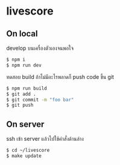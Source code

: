 # livescore

## On local

develop บนเครื่องตัวเองจนพอใจ

```bash
$ npm i
$ npm run dev
```

ทดสอบ build ถ้าไม่มีอะไรพลาดก็ push code ขึ้น git

```bash
$ npm run build
$ git add .
$ git commit -m "foo bar"
$ git push
```

## On server

ssh เข้า server แล้วไปใช้คำสั่งด้านล่าง

```bash
$ cd ~/livescore
$ make update
```
